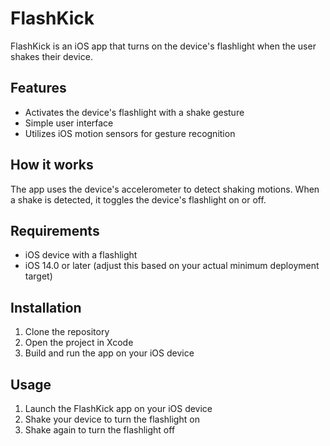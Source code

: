 # FlashKick

FlashKick is an iOS app that turns on the device's flashlight when the user shakes their device.

## Features

- Activates the device's flashlight with a shake gesture
- Simple user interface
- Utilizes iOS motion sensors for gesture recognition

## How it works

The app uses the device's accelerometer to detect shaking motions. When a shake is detected, it toggles the device's flashlight on or off.

## Requirements

- iOS device with a flashlight
- iOS 14.0 or later (adjust this based on your actual minimum deployment target)

## Installation

1. Clone the repository
2. Open the project in Xcode
3. Build and run the app on your iOS device

## Usage

1. Launch the FlashKick app on your iOS device
2. Shake your device to turn the flashlight on
3. Shake again to turn the flashlight off
